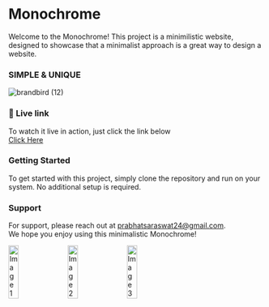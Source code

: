 # Monochrome

Welcome to the Monochrome! This project is a minimilistic website, designed to showcase that a minimalist approach is a great way to design a website.
<br>

### SIMPLE & UNIQUE

![brandbird (12)](https://user-images.githubusercontent.com/71027441/222914657-44804129-6c34-43aa-bc03-b8c0bfebe878.png)



### 📍 Live link
To watch it live in action, just click the link below
<br>
[Click Here](https://monochrome-iota.vercel.app/)
<br>


### Getting Started
To get started with this project, simply clone the repository and run on your system. 
No additional setup is required.
<br>

<!-- Contribute
We're always looking for contributors to help improve this project. If you're interested, feel free to fork the repository and submit a pull request. -->

### Support
For support, please reach out at prabhatsaraswat24@gmail.com.
<br>
We hope you enjoy using this minimalistic Monochrome!
<br>

<div align="centre" style="display: flex;">
  <img  src="https://user-images.githubusercontent.com/71027441/222913566-65896045-f6db-4d2b-89bf-d561d7457c6c.gif" alt="Image 1" width="20%" height="auto" style="margin-right: 16px;">
  <img src="https://user-images.githubusercontent.com/71027441/222913578-65842e33-c7c1-474b-9367-decf15558631.gif" alt="Image 2" width="20%" height="auto" style="margin-right: 16px;">
  <img src="https://user-images.githubusercontent.com/71027441/222913588-c7ceadc5-18c0-44ae-9f6b-8d7733b6a269.gif" alt="Image 3" width="20%" height="auto" style="margin-right: 16px;">
</div>






